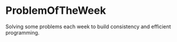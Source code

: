 # ProblemOfTheWeek
Solving some problems each week to build consistency and efficient programming. 
